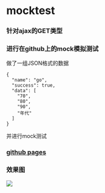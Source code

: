 # mocktest
### 针对ajax的GET类型 
### 进行在github上的mock模拟测试
做了一组JSON格式的数据
```
{
  "name": "go",
  "success": true,
  "data": [
    "70",
    "80",
    "90",
    "年代"
  ]
}

```
并进行mock测试
### [github pages](https://evenyao.github.io/mocktest/)

### 效果图
![](https://upload-images.jianshu.io/upload_images/12904618-19179044a09d14d8.png?imageMogr2/auto-orient/strip%7CimageView2/2/w/1240)

